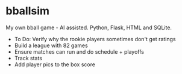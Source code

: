 # bballsim
My own bball game - AI assisted. Python, Flask, HTML and SQLite.

- To Do: Verify why the rookie players sometimes don't get ratings
- Build a league with 82 games
- Ensure matches can run and do schedule + playoffs
- Track stats
- Add player pics to the box score